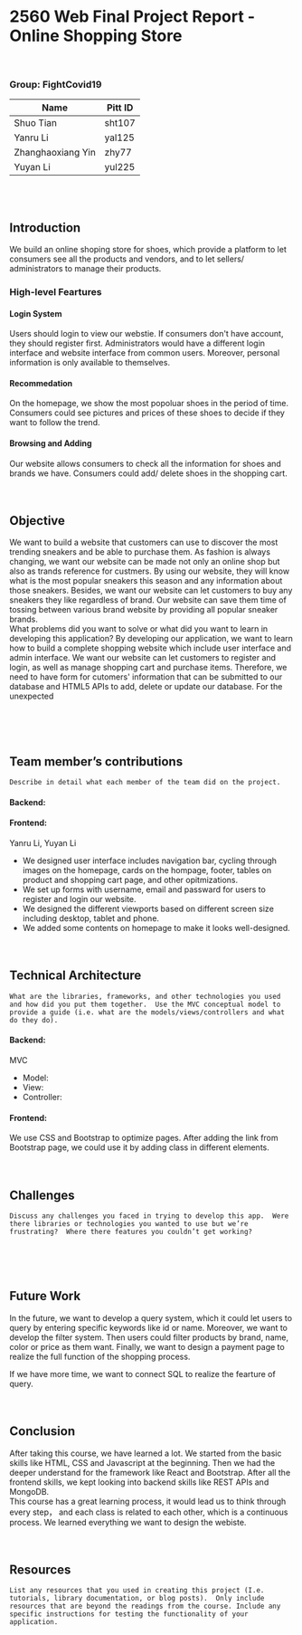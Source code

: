 # 2560 Web Final Project Report - Online Shopping Store

<br>

### Group: FightCovid19

| Name              | Pitt ID |
| ----------------- | ------- |
| Shuo Tian         | sht107  |
| Yanru Li          | yal125  |
| Zhanghaoxiang Yin | zhy77   |
| Yuyan Li          | yul225  |

<br><br>

## Introduction
We build an online shoping store for shoes, which provide a platform to let consumers see all the products and vendors, 
and to let sellers/ administrators to manage their products. 

### High-level Feartures
#### Login System
Users should login to view our webstie. If consumers don't have account, they should register first. 
Administrators would have a different login interface and website interface from common users. 
Moreover, personal information is only available to themselves.
#### Recommedation
On the homepage, we show the most popoluar shoes in the period of time. 
Consumers could see pictures and prices of these shoes to decide if they want to follow the trend.
#### Browsing and Adding
Our website allows consumers to check all the information for shoes and brands we have. 
Consumers could add/ delete shoes in the shopping cart. <br><br><br>



## Objective
We want to build a website that customers can use to discover the most trending sneakers and be able to purchase them. As
 fashion is always changing, we want our website can be made not only an online shop but also as trands reference for custmers.
 By using our website, they will know what is the most popular sneakers this season and any information about those sneakers. Besides,
 we want our website can let customers to buy any sneakers they like regardless of brand. Our website can save them time of tossing
 between various brand website by providing all popular sneaker brands.<br>
What problems did you want to solve or what did you want to learn in developing this application? 
By developing our application, we want to learn how to build a complete shopping website which include user interface and
admin interface. We want our website can let customers to register and login, as well as manage shopping cart and purchase items. 
Therefore, we need to have form for cutomers' information that can be submitted to our database and HTML5 APIs to add, delete or
update our database. For the unexpected 



<br><br><br>
## Team member’s contributions
`Describe in detail what each member of the team did on the project.`

#### Backend:
#### Frontend: 
Yanru Li, Yuyan Li
+ We designed user interface includes navigation bar, cycling through images on the homepage, cards on the hompage, footer,
tables on product and shopping cart page, and other opitmizations.
+ We set up forms with username, email and passward for users to register and login our website.
+ We designed the different viewports based on different screen size including desktop, tablet and phone.
+ We added some contents on homepage to make it looks well-designed.<br><br><br>



## Technical Architecture
`What are the libraries, frameworks, and other technologies you used and how did you put them together. 
Use the MVC conceptual model to provide a guide (i.e. what are the models/views/controllers and what do they do).`

#### Backend:
MVC
+ Model: 
+ View:
+ Controller: 
#### Frontend: 
We use CSS and Bootstrap to optimize pages. 
After adding the link from Bootstrap page, we could use it by adding class in different elements. <br><br><br>



## Challenges
`Discuss any challenges you faced in trying to develop this app. 
Were there libraries or technologies you wanted to use but we’re frustrating? 
Where there features you couldn’t get working?`


<br><br><br>
## Future Work
In the future, we want to develop a query system, 
which it could let users to query by entering specific keywords like id or name.
Moreover, we want to develop the filter system. 
Then users could filter products by brand, name, color or price as them want. 
Finally, we want to design a payment page to realize the full function of the shopping process.<br>

If we have more time, we want to connect SQL to realize the fearture of query. <br><br><br>



## Conclusion
After taking this course, we have learned a lot. We started from the basic skills like HTML, CSS and Javascript at the beginning.
Then we had the deeper understand for the framework like React and Bootstrap. 
After all the frontend skills, we kept looking into backend skills like REST APIs and MongoDB.<br>
This course has a great learning process, it would lead us to think through every step，
and each class is related to each other, which is a continuous process.
We learned everything we want to design the webiste. <br><br><br>


## Resources

`List any resources that you used in creating this project (I.e. tutorials, library documentation, or blog posts). 
Only include resources that are beyond the readings from the course.
Include any specific instructions for testing the functionality of your application.`


